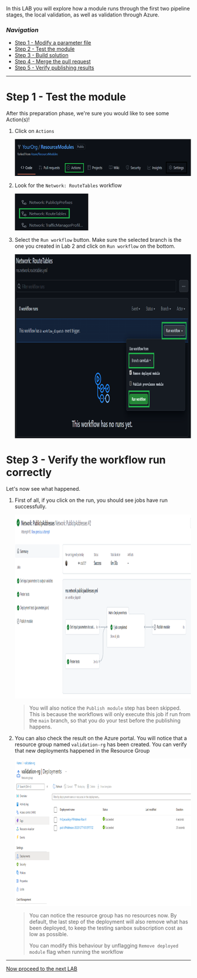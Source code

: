 In this LAB you will explore how a module runs through the first two pipeline stages, the local validation, as well as validation through Azure.

### _Navigation_
- [Step 1 - Modify a parameter file](#Step-1---Modify-a-parameter-file)
- [Step 2 - Test the module](#Step-2---Test-the-module)
- [Step 3 - Build solution](#Step-3---Build-solution)
- [Step 4 - Merge the pull request](#Step-4---Merge-the-pull-request)
- [Step 5 - Verify publishing results](#Step-5---Verify-publishing-results)
---

# Step 1 - Test the module

After this preparation phase, we're sure you would like to see some Action(s)!

1. Click on `Actions`

    <img src="./media/FirstPipelineRun/actions-menu.png" alt="Actions menu" height="100">

2. Look for the `Network: RouteTables` workflow

    <img src="./media/FirstPipelineRun/actionSelection.png" alt="Actions selection" height="100">

3. Select the `Run workflow` button. Make sure the selected branch is the one you created in Lab 2 and click on `Run workflow` on the bottom.

    <img src="./media/FirstPipelineRun/pipelineExecution.png" alt="Run workflow on branch" height="500">

# Step 3 - Verify the workflow run correctly

Let's now see what happened.

1. First of all, if you click on the run, you should see jobs have run successfully.

    <img src="./media/FirstPipelineRun/workflow-result-git.png" alt="PIP run ok" height="500">

    > You will also notice the `Publish module` step has been skipped. This is because the workflows will only execute this job if run from the `main` branch, so that you do your test before the publishing happens.

1. You can also check the result on the Azure portal. You will notice that a resource group named `validation-rg` has been created. You can verify that new deployments happened in the Resource Group

    <img src="./media/FirstPipelineRun/workflow-result-azure.png" alt="PIP run ok, RG" height="400">

    > You can notice the resource group has no resources now. By default, the last step of the deployment will also remove what has been deployed, to keep the testing sanbox subscription cost as low as possible.
    >
    > You can modify this behaviour by unflagging `Remove deployed module` flag when running the workflow

---

[Now proceed to the next LAB](./Lab%205%20-%20Extend%20test%20coverage)

